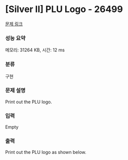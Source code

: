 # [Silver II] PLU Logo - 26499 

[문제 링크](https://www.acmicpc.net/problem/26499) 

### 성능 요약

메모리: 31264 KB, 시간: 12 ms

### 분류

구현

### 문제 설명

<p>Print out the PLU logo.</p>

### 입력 

 Empty

### 출력 

 <p>Print out the PLU logo as shown below.</p>

